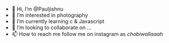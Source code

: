 - 👋 Hi, I’m @Pauljishnu
- 👀 I’m interested in photography 
- 🌱 I’m currently learning c & Javascript 
- 💞️ I’m looking to collaborate on ...
- 📫 How to reach me follow me on instagram as _chobiwallaaah_ 

<!---
Pauljishnu/Pauljishnu is a ✨ special ✨ repository because its `README.md` (this file) appears on your GitHub profile.
You can click the Preview link to take a look at your changes.
--->
